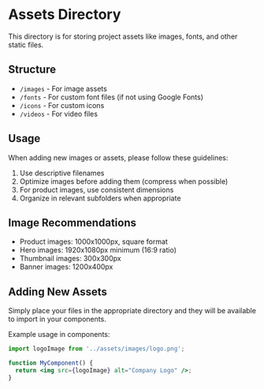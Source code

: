 
# Assets Directory

This directory is for storing project assets like images, fonts, and other static files.

## Structure

- `/images` - For image assets
- `/fonts` - For custom font files (if not using Google Fonts)
- `/icons` - For custom icons
- `/videos` - For video files

## Usage

When adding new images or assets, please follow these guidelines:

1. Use descriptive filenames
2. Optimize images before adding them (compress when possible)
3. For product images, use consistent dimensions
4. Organize in relevant subfolders when appropriate

## Image Recommendations

- Product images: 1000x1000px, square format
- Hero images: 1920x1080px minimum (16:9 ratio)
- Thumbnail images: 300x300px
- Banner images: 1200x400px

## Adding New Assets

Simply place your files in the appropriate directory and they will be available to import in your components.

Example usage in components:
```jsx
import logoImage from '../assets/images/logo.png';

function MyComponent() {
  return <img src={logoImage} alt="Company Logo" />;
}
```
